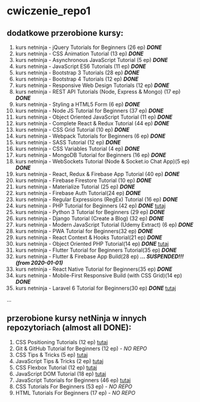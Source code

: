 # cwiczenie_repo1

## dodatkowe przerobione kursy:

1. kurs netninja - jQuery Tutorials for Beginners (26 ep) **_DONE_**
2. kurs netninja - CSS Animation Tutorial (13 ep) **_DONE_**
3. kurs netninja - Asynchronous JavaScript Tutorial (5 ep)  **_DONE_**
4. kurs netninja - JavaScript ES6 Tutorials (11 ep) **_DONE_**
5. kurs netninja - Bootstrap 3 Tutorials (28 ep) **_DONE_**
6. kurs netninja - Bootstrap 4 Tutorials (12 ep) **_DONE_**
7. kurs netninja - Responsive Web Design Tutorials (12 ep) **_DONE_**
8. kurs netninja - REST API Tutorials (Node, Express & Mongo) (17 ep) **_DONE_**
9. kurs netninja - Styling a HTML5 Form (6 ep) **_DONE_**
10. kurs netninja - Node JS Tutorial for Beginners (37 ep) **_DONE_**
11. kurs netninja - Object Oriented JavaScript Tutorial (11 ep) **_DONE_**
12. kurs netninja - Complete React & Redux Tutorial (44 ep) **_DONE_**
13. kurs netninja - CSS Grid Tutorial (10 ep)  **_DONE_**
14. kurs netninja - Webpack Tutorials for Beginners (6 ep) **_DONE_**
15. kurs netninja - SASS Tutorial (12 ep) **_DONE_**
16. kurs netninja - CSS Variables Tutorial (4 ep) **_DONE_**
17. kurs netninja - MongoDB Tutorial for Beginners (16 ep) **_DONE_**
18. kurs netninja - WebSockets Tutorial (Node & Socket.io Chat App)(5 ep) **_DONE_**
19. kurs netninja - React, Redux & Firebase App Tutorial (40 ep) **_DONE_**
20. kurs netninja - Firebase Firestore Tutorial (10 ep) **_DONE_**
21. kurs netninja - Materialize Tutorial (25 ep) **_DONE_**
22. kurs netninja - Firebase Auth Tutorial(24 ep) **_DONE_**
23. kurs netninja - Regular Expressions (RegEx) Tutorial (16 ep) **_DONE_**
24. kurs netninja - PHP Tutorial for Beginners (42 ep) **_DONE_** [tutaj](https://github.com/DorotaPawlowska/PHP-tuts)
25. kurs netninja - Python 3 Tutorial for Beginners (29 ep) **_DONE_**
26. kurs netninja - Django Tutorial (Create a Blog) (32 ep) **_DONE_**
27. kurs netninja - Modern JavaScript Tutorial (Udemy Extract) (6 ep) **_DONE_**
28. kurs netninja - PWA Tutorial for Beginners(32 ep) **_DONE_**
29. kurs netninja - React Context & Hooks Tutorial(21 ep) **_DONE_**
30. kurs netninja - Object Oriented PHP Tutorial(14 ep) **_DONE_** [tutaj](https://github.com/DorotaPawlowska/PHP-tuts)
31. kurs netninja - Flutter Tutorial for Beginners Tutorial(35 ep) **_DONE_**
32. kurs netninja - Flutter & Firebase App Build(28 ep) **_... SUSPENDED!!!(from 2020-01-01)_**
33. kurs netninja - React Native Tutorial for Beginners(35 ep) **_DONE_**
34. kurs netninja - Mobile-First Responsive Build (with CSS Grid)(14 ep) **_DONE_**
35. kurs netninja - Laravel 6 Tutorial for Beginners(30 ep) **_DONE_** [tutaj](https://github.com/DorotaPawlowska/PHP-tuts)

<!-- **_... IN PROGRESS_** -->
<!-- **_... SUSPENDED!!!_** -->
<!-- **_DONE_** -->
<!-- **_TO DO_** -->
...

## przerobione kursy netNinja w innych repozytoriach (almost all DONE):
1. CSS Positioning Tutorials (12 ep) [tutaj](https://github.com/DorotaPawlowska/kurs-netNinja-PosCSS)
2. Git & GitHub Tutorial for Beginners (12 ep) - _NO REPO_
3. CSS Tips & Tricks (5 ep) [tutaj](https://github.com/DorotaPawlowska/kurs-netNinja-TipsCSS)
4. JavaScript Tips & Tricks (2 ep) [tutaj](https://github.com/DorotaPawlowska/kurs-netNinja-TricksJS)
5. CSS Flexbox Tutorial (12 ep) [tutaj](https://github.com/DorotaPawlowska/kurs-netNinja-FlexBox)
6. JavaScript DOM Tutorial (18 ep) [tutaj](https://github.com/DorotaPawlowska/kurs-netNinja-JS/tree/JS-DOM-tuts)
7. JavaScript Tutorials for Beginners (46 ep) [tutaj](https://github.com/DorotaPawlowska/kurs-netNinja-JS/tree/master)
8. CSS Tutorials For Beginners (53 ep) - _NO REPO_
9. HTML Tutorials For Beginners (17 ep) - _NO REPO_